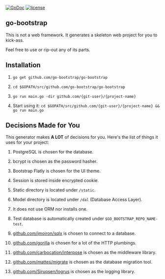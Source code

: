 [![GoDoc](https://godoc.org/github.com/go-bootstrap/go-bootstrap?status.svg)](http://godoc.org/github.com/go-bootstrap/go-bootstrap)
[![license](http://img.shields.io/badge/license-MIT-red.svg?style=flat)](https://raw.githubusercontent.com/go-bootstrap/go-bootstrap/master/LICENSE.md)

## go-bootstrap

This is not a web framework. It generates a skeleton web project for you to kick-ass.

Feel free to use or rip-out any of its parts.


## Installation

1. `go get github.com/go-bootstrap/go-bootstrap`

2. `cd $GOPATH/src/github.com/go-bootstrap/go-bootstrap`

3. `go run main.go -dir github.com/{git-user}/{project-name}`

4. Start using it: `cd $GOPATH/src/github.com/{git-user}/{project-name} && go run main.go`


## Decisions Made for You

This generator makes **A LOT** of decisions for you. Here's the list of things it uses for your project:

1. PostgreSQL is chosen for the database.

2. bcrypt is chosen as the password hasher.

3. Bootstrap Flatly is chosen for the UI theme.

4. Session is stored inside encrypted cookie.

5. Static directory is located under `/static`.

6. Model directory is located under `/dal` (Database Access Layer).

7. It does not use ORM nor installs one.

8. Test database is automatically created under `$GO_BOOTSTRAP_REPO_NAME-test`.

9. [github.com/jmoiron/sqlx](https://github.com/jmoiron/sqlx) is chosen to connect to a database.

10. [github.com/gorilla](https://github.com/gorilla) is chosen for a lot of the HTTP plumbings.

11. [github.com/carbocation/interpose](https://github.com/carbocation/interpose) is chosen as the middleware library.

12. [github.com/mattes/migrate](https://github.com/mattes/migrate) is chosen as the database migration tool.

13. [github.com/Sirupsen/logrus](https://github.com/Sirupsen/logrus) is chosen as the logging library.
